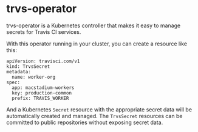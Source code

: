 # trvs-operator

trvs-operator is a Kubernetes controller that makes it easy to manage secrets for Travis CI services.

With this operator running in your cluster, you can create a resource like this:

```
apiVersion: travisci.com/v1
kind: TrvsSecret
metadata:
  name: worker-org
spec:
  app: macstadium-workers
  key: production-common
  prefix: TRAVIS_WORKER
```

And a Kubernetes `Secret` resource with the appropriate secret data will be automatically created and managed. The `TrvsSecret` resources can be committed to public repositories without exposing secret data.
